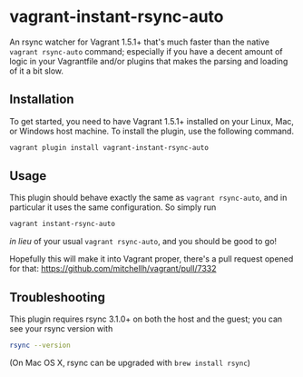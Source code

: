 # vagrant-instant-rsync-auto

An rsync watcher for Vagrant 1.5.1+ that's much faster than the native
`vagrant rsync-auto` command; especially if you have a decent amount of
logic in your Vagrantfile and/or plugins that makes the parsing and loading
of it a bit slow.

## Installation

To get started, you need to have Vagrant 1.5.1+ installed on your Linux, Mac, or
Windows host machine. To install the plugin, use the following command.

```bash
vagrant plugin install vagrant-instant-rsync-auto
```

## Usage

This plugin should behave exactly the same as `vagrant rsync-auto`, and in
particular it uses the same configuration. So simply run
```bash
vagrant instant-rsync-auto
```
_in lieu_ of your usual `vagrant rsync-auto`, and you should be good to go!

Hopefully this will make it into Vagrant proper, there's a pull request opened
for that: https://github.com/mitchellh/vagrant/pull/7332

## Troubleshooting

This plugin requires rsync 3.1.0+ on both the host and the guest; you can see
your rsync version with
```bash
rsync --version
```

(On Mac OS X, rsync can be upgraded with `brew install rsync`)
